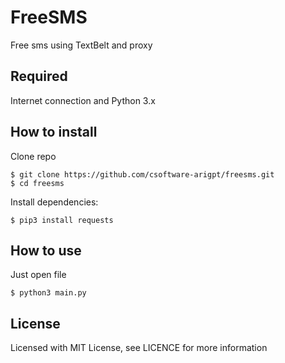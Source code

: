 # FreeSMS
Free sms using TextBelt and proxy
## Required
Internet connection and Python 3.x

## How to install
Clone repo

```
$ git clone https://github.com/csoftware-arigpt/freesms.git
$ cd freesms
```
Install dependencies: 

` $ pip3 install requests `

## How to use
Just open file

```
$ python3 main.py
```
## License
Licensed with MIT License, see LICENCE for more information
